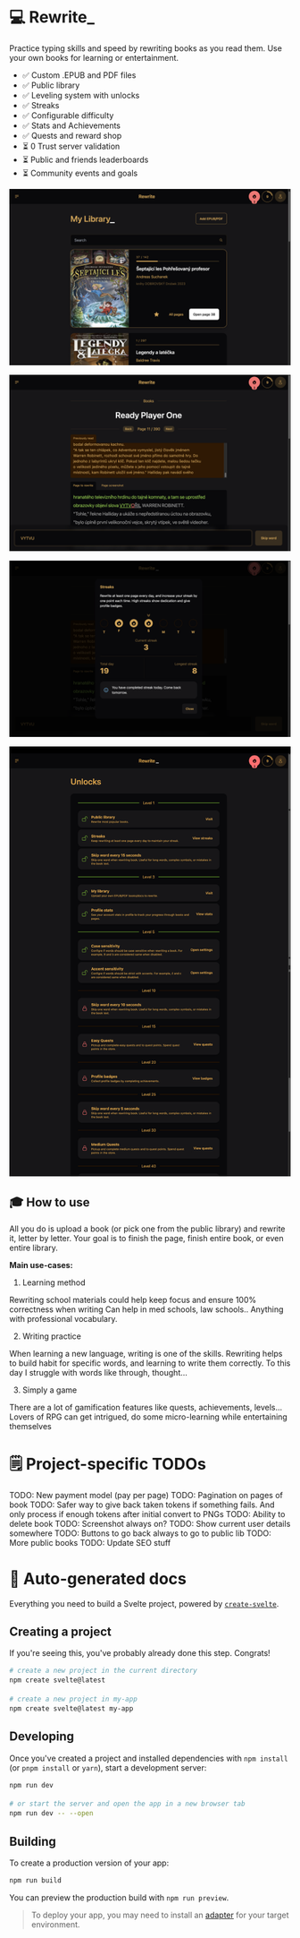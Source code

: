 # 💻 Rewrite\_

Practice typing skills and speed by rewriting books as you read them. Use your own books for learning or entertainment.

- ✅ Custom .EPUB and PDF files
- ✅ Public library
- ✅ Leveling system with unlocks
- ✅ Streaks
- ✅ Configurable difficulty
- ✅ Stats and Achievements
- ✅ Quests and reward shop
- ⏳ 0 Trust server validation
- ⏳ Public and friends leaderboards
- ⏳ Community events and goals

![Screenshots](docs/ss1.png)

![Screenshots](docs/ss2.png)

![Screenshots](docs/ss3.png)

![Screenshots](docs/ss4.png)

## 🎓 How to use

All you do is upload a book (or pick one from the public library) and rewrite it, letter by letter. Your goal is to finish the page, finish entire book, or even entire library.

**Main use-cases:**

1. Learning method

Rewriting school materials could help keep focus and ensure 100% correctness when writing Can help in med schools, law schools.. Anything with professional vocabulary.

2. Writing practice

When learning a new language, writing is one of the skills. Rewriting helps to build habit for specific words, and learning to write them correctly. To this day I struggle with words like through, thought...

3. Simply a game

There are a lot of gamification features like quests, achievements, levels... Lovers of RPG can get intrigued, do some micro-learning while entertaining themselves

# 🗒️ Project-specific TODOs

TODO: New payment model (pay per page)
TODO: Pagination on pages of book
TODO: Safer way to give back taken tokens if something fails. And only process if enough tokens after initial convert to PNGs
TODO: Ability to delete book
TODO: Screenshot always on?
TODO: Show current user details somewhere
TODO: Buttons to go back always to go to public lib
TODO: More public books
TODO: Update SEO stuff

# 🤖 Auto-generated docs

Everything you need to build a Svelte project, powered by [`create-svelte`](https://github.com/sveltejs/kit/tree/main/packages/create-svelte).

## Creating a project

If you're seeing this, you've probably already done this step. Congrats!

```bash
# create a new project in the current directory
npm create svelte@latest

# create a new project in my-app
npm create svelte@latest my-app
```

## Developing

Once you've created a project and installed dependencies with `npm install` (or `pnpm install` or `yarn`), start a development server:

```bash
npm run dev

# or start the server and open the app in a new browser tab
npm run dev -- --open
```

## Building

To create a production version of your app:

```bash
npm run build
```

You can preview the production build with `npm run preview`.

> To deploy your app, you may need to install an [adapter](https://kit.svelte.dev/docs/adapters) for your target environment.
